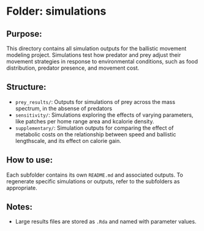 # Folder: simulations

## Purpose:

This directory contains all simulation outputs for the ballistic movement modeling
project. Simulations test how predator and prey adjust their movement strategies in response 
to environmental conditions, such as food distribution, predator presence, and movement cost.

## Structure:
- `prey_results/`: Outputs for simulations of prey across the mass spectrum, in the absense of predators
- `sensitivity/`: Simulations exploring the effects of varying parameters, like patches per home range area and kcalorie density.
- `supplementary/`: Simulation outputs for comparing the effect of metabolic costs on the relationship between speed and ballistic lengthscale, and its effect on calorie gain. 

## How to use:

Each subfolder contains its own `README.md` and associated outputs. 
To regenerate specific simulations or outputs, refer to the subfolders as appropriate.

## Notes:
- Large results files are stored as `.Rda` and named with parameter values.